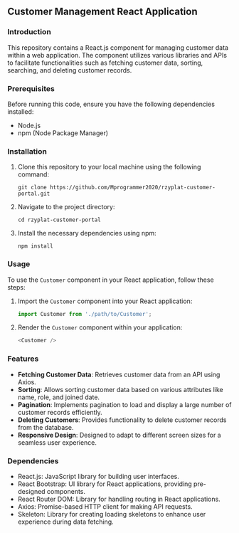 ## Customer Management React Application

### Introduction
This repository contains a React.js component for managing customer data within a web application. The component utilizes various libraries and APIs to facilitate functionalities such as fetching customer data, sorting, searching, and deleting customer records.

### Prerequisites
Before running this code, ensure you have the following dependencies installed:
- Node.js
- npm (Node Package Manager)

### Installation
1. Clone this repository to your local machine using the following command:
   ```
   git clone https://github.com/Mprogrammer2020/rzyplat-customer-portal.git
   ```
2. Navigate to the project directory:
   ```
   cd rzyplat-customer-portal
   ```
3. Install the necessary dependencies using npm:
   ```
   npm install
   ```

### Usage
To use the `Customer` component in your React application, follow these steps:

1. Import the `Customer` component into your React application:
   ```javascript
   import Customer from './path/to/Customer';
   ```

2. Render the `Customer` component within your application:
   ```javascript
   <Customer />
   ```

### Features
- **Fetching Customer Data**: Retrieves customer data from an API using Axios.
- **Sorting**: Allows sorting customer data based on various attributes like name, role, and joined date.
- **Pagination**: Implements pagination to load and display a large number of customer records efficiently.
- **Deleting Customers**: Provides functionality to delete customer records from the database.
- **Responsive Design**: Designed to adapt to different screen sizes for a seamless user experience.

### Dependencies
- React.js: JavaScript library for building user interfaces.
- React Bootstrap: UI library for React applications, providing pre-designed components.
- React Router DOM: Library for handling routing in React applications.
- Axios: Promise-based HTTP client for making API requests.
- Skeleton: Library for creating loading skeletons to enhance user experience during data fetching.

